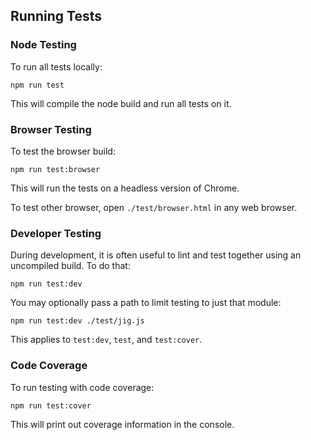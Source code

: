 ## Running Tests

### Node Testing

To run all tests locally:

    npm run test

This will compile the node build and run all tests on it.

### Browser Testing

To test the browser build:

    npm run test:browser

This will run the tests on a headless version of Chrome.

To test other browser, open `./test/browser.html` in any web browser.

### Developer Testing

During development, it is often useful to lint and test together using an uncompiled build. To do that:

    npm run test:dev

You may optionally pass a path to limit testing to just that module:

    npm run test:dev ./test/jig.js

This applies to `test:dev`, `test`, and `test:cover`.

### Code Coverage

To run testing with code coverage:

    npm run test:cover

This will print out coverage information in the console.